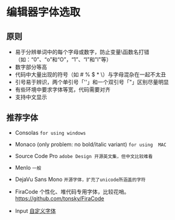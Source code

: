 

# 编辑器字体选取

## 原则

- 易于分辨单词中的每个字母或数字，防止变量\函数名打错（如：“0”、“o”和“O”，“1”、“I”和"l"等）
- 数字部分等高
- 代码中大量出现的符号（如 # % $ * \）与字母混杂在一起不太丑
- 引号易于辨识，两个单引号「''」和一个双引号「"」区别尽量明显
- 有些环境中要求字体等宽，代码需要对齐
- 支持中文显示


## 推荐字体



- Consolas `for using windows`
- Monaco (only problem: no bold/italic variant) `for using  MAC`
- Source Code Pro `adobe Design 开源英文集，但中文比较难看`
- Menlo `一般`
- DejaVu Sans Mono `开源字体，扩充了unicode所涵盖的字符`
- FiraCode 个性化、堆代码专用字体，比较花哨。 https://github.com/tonsky/FiraCode


- Input [自定义字体](http://input.fontbureau.com/)



